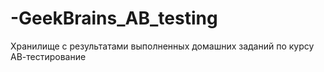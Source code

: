# -GeekBrains_AB_testing
Хранилище с результатами выполненных домашних заданий по курсу АВ-тестирование
